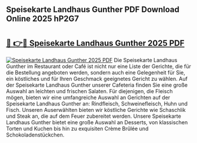 ## Speisekarte Landhaus Gunther PDF Download Online 2025 hP2G7

# <h2><a href="http://gcdusfx.nevu.top/?p=Speisekarte+Landhaus+Gunther">🔗 👉🔴 Speisekarte Landhaus Gunther 2025 PDF</a></h2>

[![Speisekarte Landhaus Gunther 2025 PDF](https://i.imgur.com/dBaPXMq.png)](http://gcdusfx.nevu.top/?p=Speisekarte+Landhaus+Gunther)
Die Speisekarte Landhaus Gunther im Restaurant oder Café ist nicht nur eine Liste der Gerichte, die für die Bestellung angeboten werden, sondern auch eine Gelegenheit für Sie, ein köstliches und für Ihren Geschmack geeignetes Gericht zu wählen. Auf der Speisekarte Landhaus Gunther unserer Cafeteria finden Sie eine große Auswahl an leichten und frischen Salaten. Für diejenigen, die Fleisch mögen, bieten wir eine umfangreiche Auswahl an Gerichten auf der Speisekarte Landhaus Gunther an: Rindfleisch, Schweinefleisch, Huhn und Fisch. Unseren Auserwählten bieten wir köstliche Gerichte wie Schaschlik und Steak an, die auf dem Feuer zubereitet werden. Unsere Speisekarte Landhaus Gunther bietet eine große Auswahl an Desserts, von klassischen Torten und Kuchen bis hin zu exquisiten Crème Brûlée und Schokoladenstückchen.
